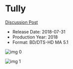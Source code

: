 # Tully

[Discussion Post](https://www.avsforum.com/threads/bass-eq-for-filtered-movies.2995212/post-56747572)

* Release Date: 2018-07-31
* Production Year: 2018
* Format: BD/DTS-HD MA 5.1

![img 0](https://i.imgur.com/nq9ycwu.jpg)

![img 1](https://i.imgur.com/OHgoW7X.png)

